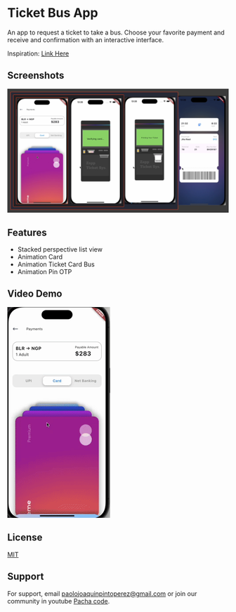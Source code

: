
# Ticket Bus App

An app to request a ticket to take a bus. Choose your favorite payment and receive and confirmation with an interactive interface.


Inspiration:
[Link Here](https://www.linkedin.com/posts/jitendra-raut_uiux-figma-prototype-activity-7212344947918663682-MLdq?utm_source=share&utm_medium=member_desktop)



## Screenshots

![App Ticket Bus Screenshot](./screenshots/screenshot-ticket-app.png)


## Features

- Stacked perspective list view
- Animation Card
- Animation Ticket Card Bus
- Animation Pin OTP


## Video Demo

![App Ticket Bus Gif Video Demostration](./screenshots/ticket-bus-gif.gif)


## License

[MIT](https://choosealicense.com/licenses/mit/)


## Support

For support, email paolojoaquinpintoperez@gmail.com or join our community in youtube [Pacha code](https://www.youtube.com/@paolojoaquinp).

